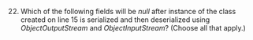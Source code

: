22. Which of the following fields will be *null* after instance of the class created on line 15 is serialized and then
    deserialized using *ObjectOutputStream* and *ObjectInputStream*? (Choose all that apply.)


```java

```